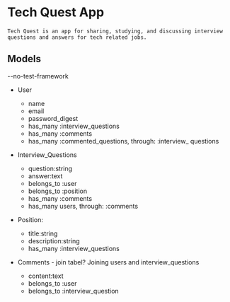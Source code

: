 # Tech Quest App
    Tech Quest is an app for sharing, studying, and discussing interview questions and answers for tech related jobs.

## Models  
--no-test-framework

  - User 
      - name
      - email
      - password_digest
      - has_many :interview_questions
      - has_many :comments
      - has_many :commented_questions, through: :interview_ questions
    

  - Interview_Questions 
      - question:string
      - answer:text
      - belongs_to :user
      - belongs_to :position
      - has_many :comments
      - has_many users, through: :comments

  - Position:
     - title:string
     - description:string
     - has_many :interview_questions
   

  - Comments - join tabel? Joining users and interview_questions
     - content:text
     - belongs_to :user
     - belongs_to :interview_question 
    